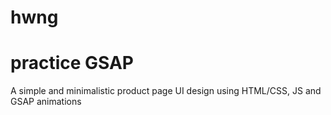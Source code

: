 # hwng
# practice GSAP

A simple and minimalistic product page UI design using HTML/CSS, JS and GSAP animations

